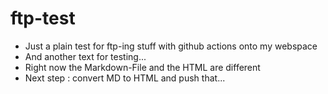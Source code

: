 # ftp-test

* Just a plain test for ftp-ing stuff with github actions onto my webspace
* And another text for testing...
* Right now the Markdown-File and the HTML are different
* Next step : convert MD to HTML and push that...
